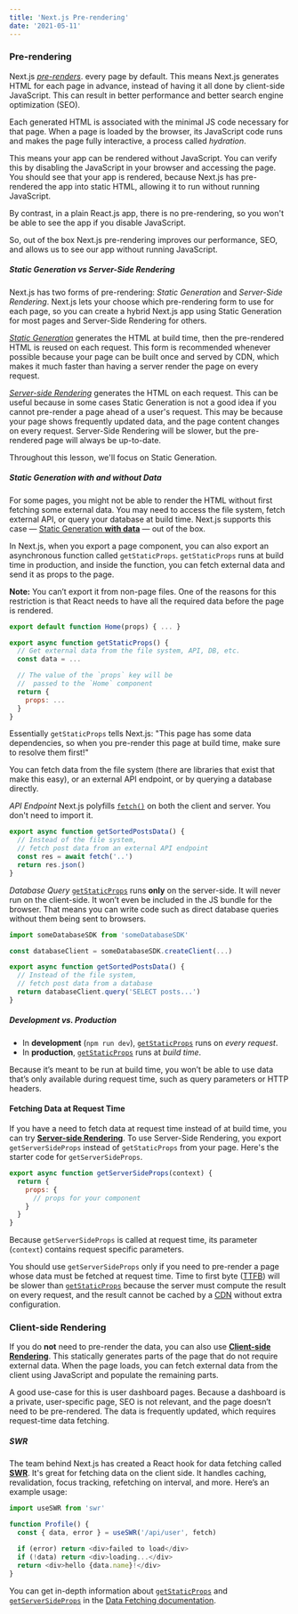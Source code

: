 ```yaml
---
title: 'Next.js Pre-rendering'
date: '2021-05-11'
---
```


### Pre-rendering
Next.js [*pre-renders*](https://nextjs.org/docs/basic-features/pages#pre-rendering). every page by default. This means Next.js generates HTML for each page in advance, instead of having it all done by client-side JavaScript. This can result in better performance and better search engine optimization (SEO). 

Each generated HTML is associated with the minimal JS code necessary for that page. When a page is loaded by the browser, its JavaScript code runs and makes the page fully interactive, a process called *hydration*.

This means your app can be rendered without JavaScript. You can verify this by disabling the JavaScript in your browser and accessing the page. You should see that your app is rendered, because Next.js has pre-rendered the app into static HTML, allowing it to run without running JavaScript. 

By contrast, in a plain React.js app, there is no pre-rendering, so you won't be able to see the app if you disable JavaScript. 

So, out of the box Next.js pre-rendering improves our performance, SEO, and allows us to see our app without running JavaScript.

##### Static Generation vs Server-Side Rendering

Next.js has two forms of pre-rendering: *Static Generation* and *Server-Side Rendering*. Next.js lets your choose which pre-rendering form to use for each page, so you can create a hybrid Next.js app using Static Generation for most pages and Server-Side Rendering for others.

*[Static Generation](https://nextjs.org/docs/basic-features/pages#static-generation-recommended)* generates the HTML at build time, then the pre-rendered HTML is reused on each request. This form is recommended whenever possible because your page can be built once and served by CDN, which makes it much faster than having a server render the page on every request. 

*[Server-side Rendering](https://nextjs.org/docs/basic-features/pages#server-side-rendering)* generates the HTML on each request. This can be useful because in some cases Static Generation is not a good idea if you cannot pre-render a page ahead of a user's request. This may be because your page shows frequently updated data, and the page content changes on every request. Server-Side Rendering will be slower, but the pre-rendered page will always be up-to-date.

Throughout this lesson, we'll focus on Static Generation. 

##### Static Generation with and without Data

For some pages, you might not be able to render the HTML without first fetching some external data. You may need to access the file system, fetch external API, or query your database at build time. Next.js supports this case — [Static Generation **with data**](https://nextjs.org/docs/basic-features/pages#static-generation-with-data) — out of the box.

In Next.js, when you export a page component, you can also export an asynchronous function called `getStaticProps`. `getStaticProps` runs at build time in production, and inside the function, you can fetch external data and send it as props to the page. 

**Note:** You can’t export it from non-page files. One of the reasons for this restriction is that React needs to have all the required data before the page is rendered.

```js
export default function Home(props) { ... }

export async function getStaticProps() {
  // Get external data from the file system, API, DB, etc.
  const data = ...

  // The value of the `props` key will be
  //  passed to the `Home` component
  return {
    props: ...
  }
}
```

Essentially `getStaticProps` tells Next.js: "This page has some data dependencies, so when you pre-render this page at build time, make sure to resolve them first!"

You can fetch data from the file system (there are libraries that exist that make this easy), or an external API endpoint, or by querying a database directly.

*API Endpoint* Next.js polyfills [`fetch()`](https://nextjs.org/docs/basic-features/supported-browsers-features) on both the client and server. You don't need to import it.
```js
export async function getSortedPostsData() {
  // Instead of the file system,
  // fetch post data from an external API endpoint
  const res = await fetch('..')
  return res.json()
}
```

*Database Query* [`getStaticProps`](https://nextjs.org/docs/basic-features/data-fetching#getstaticprops-static-generation) runs **only** on the server-side. It will never run on the client-side. It won’t even be included in the JS bundle for the browser. That means you can write code such as direct database queries without them being sent to browsers.
```js
import someDatabaseSDK from 'someDatabaseSDK'

const databaseClient = someDatabaseSDK.createClient(...)

export async function getSortedPostsData() {
  // Instead of the file system,
  // fetch post data from a database
  return databaseClient.query('SELECT posts...')
}
```

##### Development vs. Production

-   In **development** (`npm run dev`), [`getStaticProps`](https://nextjs.org/docs/basic-features/data-fetching#getstaticprops-static-generation) runs on _every request_.
-   In **production**, [`getStaticProps`](https://nextjs.org/docs/basic-features/data-fetching#getstaticprops-static-generation) runs at _build time_. 

Because it’s meant to be run at build time, you won’t be able to use data that’s only available during request time, such as query parameters or HTTP headers.

#### Fetching Data at Request Time

If you have a need to fetch data at request time instead of at build time, you can try [**Server-side Rendering**](https://nextjs.org/docs/basic-features/pages#server-side-rendering). To use Server-Side Rendering, you export `getServerSideProps` instead of `getStaticProps` from your page. Here's the starter code for `getServerSideProps`.

```js
export async function getServerSideProps(context) {
  return {
    props: {
      // props for your component
    }
  }
}
```

Because `getServerSideProps` is called at request time, its parameter (`context`) contains request specific parameters.

You should use `getServerSideProps` only if you need to pre-render a page whose data must be fetched at request time. Time to first byte ([TTFB](https://web.dev/time-to-first-byte/)) will be slower than [`getStaticProps`](https://nextjs.org/docs/basic-features/data-fetching#getstaticprops-static-generation) because the server must compute the result on every request, and the result cannot be cached by a [CDN](https://vercel.com/docs/edge-network/overview) without extra configuration.

### Client-side Rendering

If you do **not** need to pre-render the data, you can also use [**Client-side Rendering**](https://nextjs.org/docs/basic-features/data-fetching#fetching-data-on-the-client-side). This statically generates parts of the page that do not require external data. When the page loads, you can fetch external data from the client using JavaScript and populate the remaining parts.

A good use-case for this is user dashboard pages. Because a dashboard is a private, user-specific page, SEO is not relevant, and the page doesn’t need to be pre-rendered. The data is frequently updated, which requires request-time data fetching.

##### SWR

The team behind Next.js has created a React hook for data fetching called [**SWR**](https://swr.vercel.app/). It's great for fetching data on the client side. It handles caching, revalidation, focus tracking, refetching on interval, and more. Here’s an example usage:

```js
import useSWR from 'swr'

function Profile() {
  const { data, error } = useSWR('/api/user', fetch)

  if (error) return <div>failed to load</div>
  if (!data) return <div>loading...</div>
  return <div>hello {data.name}!</div>
}
```

You can get in-depth information about [`getStaticProps`](https://nextjs.org/docs/basic-features/data-fetching#getstaticprops-static-generation) and [`getServerSideProps`](https://nextjs.org/docs/basic-features/data-fetching#getserversideprops-server-side-rendering) in the [Data Fetching documentation](https://nextjs.org/docs/basic-features/data-fetching).